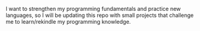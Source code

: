 I want to strengthen my programming fundamentals and practice new languages, so I will be updating this repo with small projects that challenge me to learn/rekindle my programming knowledge.
